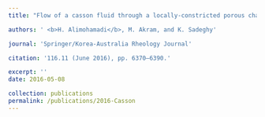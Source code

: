 ```yaml
---
title: "Flow of a casson fluid through a locally-constricted porous channel: a numerical study [[Link]](https://link.springer.com/article/10.1007/s13367-016-0012-9)"

authors: ' <b>H. Alimohamadi</b>, M. Akram, and K. Sadeghy'

journal: 'Springer/Korea-Australia Rheology Journal'

citation: '116.11 (June 2016), pp. 6370–6390.'

excerpt: ''
date: 2016-05-08

collection: publications
permalink: /publications/2016-Casson
---
```

